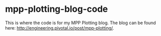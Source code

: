 # mpp-plotting-blog-code

This is where the code is for my MPP Plotting blog. The blog can be found here: <a href='http://engineering.pivotal.io/post/mpp-plotting/'>http://engineering.pivotal.io/post/mpp-plotting/</a>.
